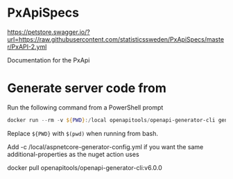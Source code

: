 # PxApiSpecs

https://petstore.swagger.io/?url=https://raw.githubusercontent.com/statisticssweden/PxApiSpecs/master/PxAPI-2.yml

Documentation for the PxApi 


# Generate server code from 
Run the following command from a PowerShell prompt

```PowerShell
docker run --rm -v ${PWD}:/local openapitools/openapi-generator-cli generate -i /local/PxAPI-2.yml -g aspnetcore -o /local/out/test/pxapi2 --additional-properties='aspnetCoreVersion=6.0' --additional-properties=nullableReferenceTypes=true --additional-properties=buildTarget=library
```

Replace `${PWD}` with `$(pwd)` when running from bash.

Add -c /local/aspnetcore-generator-config.yml if you want the same additional-properties as the nuget action uses

docker pull openapitools/openapi-generator-cli:v6.0.0
